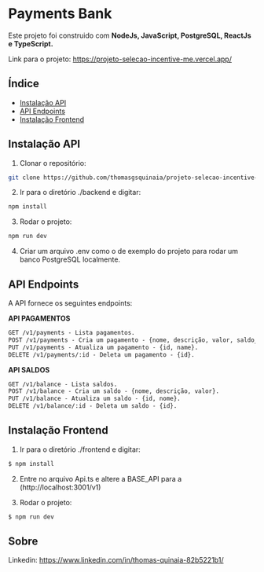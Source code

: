 # Payments Bank

Este projeto foi construido com **NodeJs, JavaScript, PostgreSQL, ReactJs e TypeScript.**

Link para o projeto: https://projeto-selecao-incentive-me.vercel.app/

## Índice

- [Instalação API](#instalação-api)
- [API Endpoints](#api-endpoints)
- [Instalação Frontend](#instalação-frontend)

## Instalação API

1. Clonar o repositório:

```bash
git clone https://github.com/thomasgsquinaia/projeto-selecao-incentive-me.git
```

2. Ir para o diretório ./backend e digitar:

```bash
npm install
```

3. Rodar o projeto:

```bash
npm run dev
```

4. Criar um arquivo .env como o de exemplo do projeto para rodar um banco PostgreSQL localmente.

## API Endpoints
A API fornece os seguintes endpoints:

**API PAGAMENTOS**
```markdown
GET /v1/payments - Lista pagamentos.
POST /v1/payments - Cria um pagamento - {nome, descrição, valor, saldo_id}.
PUT /v1/payments - Atualiza um pagamento - {id, name}.
DELETE /v1/payments/:id - Deleta um pagamento - {id}.
```

**API SALDOS**
```markdown
GET /v1/balance - Lista saldos.
POST /v1/balance - Cria um saldo - {nome, descrição, valor}.
PUT /v1/balance - Atualiza um saldo - {id, nome}.
DELETE /v1/balance/:id - Deleta um saldo - {id}.
```

## Instalação Frontend

1. Ir para o diretório ./frontend e digitar: 

```bash
$ npm install
```

2. Entre no arquivo Api.ts e altere a BASE_API para a (http://localhost:3001/v1) 


3. Rodar o projeto: 

```bash
$ npm run dev
```



## Sobre

Linkedin: https://www.linkedin.com/in/thomas-quinaia-82b5221b1/
